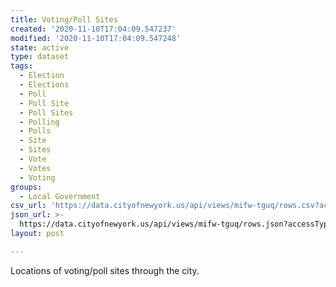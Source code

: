 ```yaml
---
title: Voting/Poll Sites
created: '2020-11-10T17:04:09.547237'
modified: '2020-11-10T17:04:09.547248'
state: active
type: dataset
tags:
  - Election
  - Elections
  - Poll
  - Poll Site
  - Poll Sites
  - Polling
  - Polls
  - Site
  - Sites
  - Vote
  - Votes
  - Voting
groups:
  - Local Government
csv_url: 'https://data.cityofnewyork.us/api/views/mifw-tguq/rows.csv?accessType=DOWNLOAD'
json_url: >-
  https://data.cityofnewyork.us/api/views/mifw-tguq/rows.json?accessType=DOWNLOAD
layout: post

---
```

Locations of voting/poll sites through the city.
